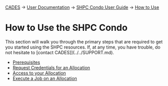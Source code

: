 [CADES](http://support.cades.ornl.gov/) &rarr; [User Documentation](../../README.md) &rarr; [SHPC Condo User Guide](../overview.md)  &rarr; [How to Use](how-to-use.md)

# How to Use the SHPC Condo

This section will walk you through the primary steps that are required to get you started using the SHPC resources. If, at any time, you have trouble, do not hesitate to [contact CADES]](../../SUPPORT.md).

- [Prerequisites](prerequisites.md)
- [Request Credentials for an Allocation](request-access.md)
- [Access to your Allocation](access-shpc.md)
- [Execute a Job on an Allocation](execute-a-job.md)
